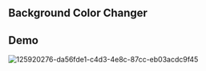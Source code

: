 ## Background Color Changer

## Demo
![125920276-da56fde1-c4d3-4e8c-87cc-eb03acdc9f45](https://user-images.githubusercontent.com/69195262/137580974-459056fb-59f1-4fc1-aa77-e17c1796d8bc.gif)
